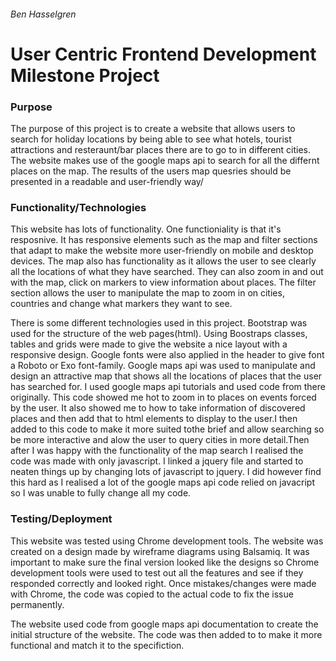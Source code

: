 <h6>Ben Hasselgren</h6>
<h1> User Centric Frontend Development Milestone Project  </h1>

<h3>Purpose</h3>
<p>
    The purpose of this project is to create a website that allows users
    to search for holiday locations by being able to see what hotels, tourist attractions and resteraunt/bar places
    there are to go to in different cities. The website makes use of the google maps api to search for all the differnt places on the map.
    The results of the users map quesries should be presented in a readable and user-friendly way/
</p>

<h3>Functionality/Technologies</h3>
<p>
    This website has lots of functionality. One functioniality is that it's resposnive. It has responsive elements
    such as the map and filter sections that adapt to make the website more user-friendly on mobile and desktop devices.
    The map also has functionality as it allows the user to see clearly all the locations of what they have searched. They can also 
    zoom in and out with the map, click on markers to view information about places. The filter section allows the user to manipulate the 
    map to zoom in on cities, countries and change what markers they want to see.
</p>

<p>   
    There is some different technologies used in this project. Bootstrap was used for the structure of the web pages(html).
    Using Boostraps classes, tables and grids were made to give the website a nice layout with a responsive design. Google fonts were also 
    applied in the header to give font a Roboto or Exo font-family. Google maps api was used to manipulate and design an attractive map that 
    shows all the locations of places that the user has searched for. I used google maps api tutorials and used code from there originally. This code 
    showed me hot to zoom in to places on events forced by the user. It also showed me to how to take information of discovered
    places and then add that to html elements to display to the user.I then added to this code to make it more suited tothe brief and allow searching so be more interactive
    and alow the user to query cities in more detail.Then after I was happy with the functionality of the map search I realised
    the code was made with only javascript. I linked a jquery file and started to neaten things up by changing lots of 
    javascript to jquery. I did however find this hard as I realised a lot of the google maps api code relied on javacript
    so I was unable to fully change all my code.
</p>

<h3>Testing/Deployment</h3>
<p>
    This website was tested using Chrome development tools. The website was created on a design made
    by wireframe diagrams using Balsamiq. It was important to make sure the final version looked like the designs so
    Chrome development tools were used to test out all the features and see if they responded correctly and looked 
    right. Once mistakes/changes were made with Chrome, the code was copied to the actual code to fix the issue permanently.
</p>
<p>
    The website used code from google maps api documentation to create the initial structure of the website. The code was then added to 
    to make it more functional and match it to the specifiction.
</p>